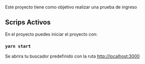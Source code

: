 Este proyecto tiene como objetivo realizar una prueba de ingreso

## Scrips Activos

En el proyecto puedes iniciar el proyecto con:

### `yarn start`

Se abrira tu buscador predefinido con la ruta [http://localhost:3000](http://localhost:3000)
